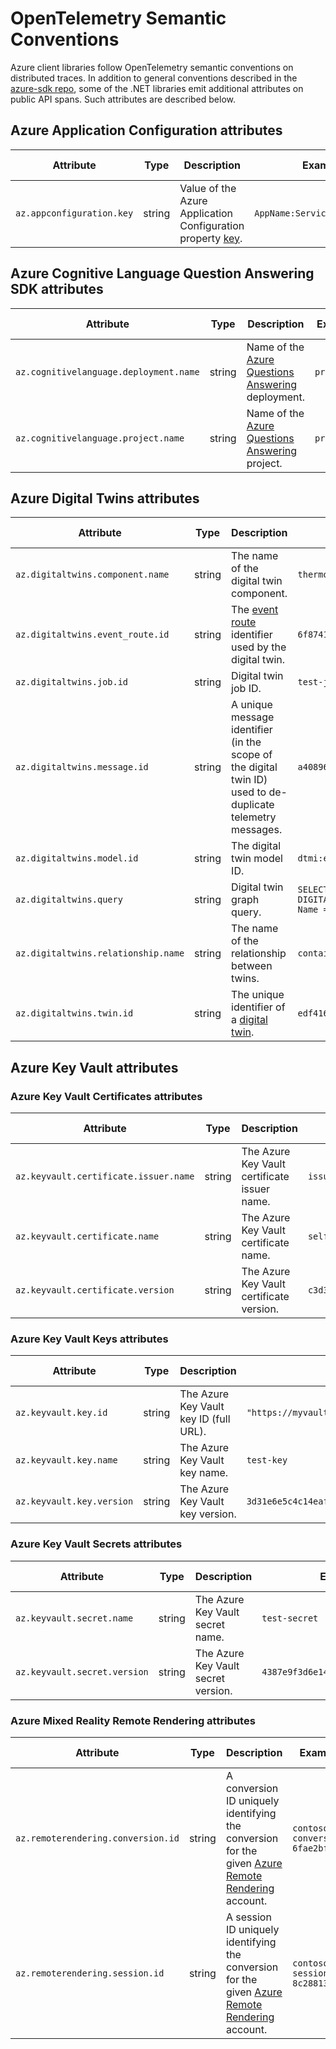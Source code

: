 # OpenTelemetry Semantic Conventions

Azure client libraries follow OpenTelemetry semantic conventions on distributed traces.
In addition to general conventions described in the [azure-sdk repo](https://github.com/Azure/azure-sdk/blob/main/docs/tracing/distributed-tracing-conventions.md), some of the .NET libraries emit
additional attributes on public API spans. Such attributes are described below.

## Azure Application Configuration attributes

| Attribute  | Type | Description  | Examples  | Requirement Level |
|---|---|---|---|---|
| `az.appconfiguration.key` | string | Value of the Azure Application Configuration property [key](https://learn.microsoft.com/azure/azure-app-configuration/concept-key-value). | `AppName:Service1:ApiEndpoint` | Recommended |

## Azure Cognitive Language Question Answering SDK attributes

| Attribute  | Type | Description  | Examples  | Requirement Level |
|---|---|---|---|---|
| `az.cognitivelanguage.deployment.name` | string | Name of the [Azure Questions Answering](https://learn.microsoft.com/azure/ai-services/language-service/question-answering/overview) deployment. | `production` | Recommended |
| `az.cognitivelanguage.project.name` | string | Name of the [Azure Questions Answering](https://learn.microsoft.com/azure/ai-services/language-service/question-answering/overview) project. | `production` | Recommended |

## Azure Digital Twins attributes

| Attribute  | Type | Description  | Examples  | Requirement Level |
|---|---|---|---|---|
| `az.digitaltwins.component.name` | string | The name of the digital twin component. | `thermostat` | Recommended |
| `az.digitaltwins.event_route.id` | string | The [event route](https://learn.microsoft.com/azure/digital-twins/concepts-route-events) identifier used by the digital twin. | `6f8741b1` | Recommended |
| `az.digitaltwins.job.id` | string | Digital twin job ID. | `test-job` | Recommended |
| `az.digitaltwins.message.id` | string | A unique message identifier (in the scope of the digital twin ID) used to de-duplicate telemetry messages. | `a40896c5ab954ab1` | Recommended |
| `az.digitaltwins.model.id` | string | The digital twin model ID. | `dtmi:example:Room23;1` | Recommended |
| `az.digitaltwins.query` | string | Digital twin graph query. | `SELECT * FROM DIGITALTWINS WHERE Name = "DSouza"` | Recommended |
| `az.digitaltwins.relationship.name` | string | The name of the relationship between twins. | `contains` | Recommended |
| `az.digitaltwins.twin.id` | string | The unique identifier of a [digital twin](https://learn.microsoft.com/azure/digital-twins/concepts-twins-graph). | `edf41622` | Recommended |

## Azure Key Vault attributes

### Azure Key Vault Certificates attributes

| Attribute  | Type | Description  | Examples  | Requirement Level |
|---|---|---|---|---|
| `az.keyvault.certificate.issuer.name` | string | The Azure Key Vault certificate issuer name. | `issuer01` | Recommended |
| `az.keyvault.certificate.name` | string | The Azure Key Vault certificate name. | `selfSignedCert01` | Recommended |
| `az.keyvault.certificate.version` | string | The Azure Key Vault certificate version. | `c3d31d7b36c942ad83ef36fc0785a4fc` | Recommended |

### Azure Key Vault Keys attributes

| Attribute  | Type | Description  | Examples  | Requirement Level |
|---|---|---|---|---|
| `az.keyvault.key.id` | string | The Azure Key Vault key ID (full URL). | `"https://myvault.vault.azure.net/keys/CreateSoftKeyTest/78deebed173b48e48f55abf87ed4cf71"` | Recommended |
| `az.keyvault.key.name` | string | The Azure Key Vault key name. | `test-key` | Recommended |
| `az.keyvault.key.version` | string | The Azure Key Vault key version. | `3d31e6e5c4c14eaf9be8d42c00225088` | Recommended |

### Azure Key Vault Secrets attributes

| Attribute  | Type | Description  | Examples  | Requirement Level |
|---|---|---|---|---|
| `az.keyvault.secret.name` | string | The Azure Key Vault secret name. | `test-secret` | Recommended |
| `az.keyvault.secret.version` | string | The Azure Key Vault secret version. | `4387e9f3d6e14c459867679a90fd0f79` | Recommended |

### Azure Mixed Reality Remote Rendering attributes

| Attribute  | Type | Description  | Examples  | Requirement Level |
|---|---|---|---|---|
| `az.remoterendering.conversion.id` | string | A conversion ID uniquely identifying the conversion for the given [Azure Remote Rendering](https://learn.microsoft.com/windows/mixed-reality/develop/mixed-reality-cloud-services#azure-remote-rendering) account. | `contoso-conversion-6fae2bfb754e` | Recommended |
| `az.remoterendering.session.id` | string | A session ID uniquely identifying the conversion for the given [Azure Remote Rendering](https://learn.microsoft.com/windows/mixed-reality/develop/mixed-reality-cloud-services#azure-remote-rendering) account. | `contoso-session-8c28813adc28` | Recommended |
